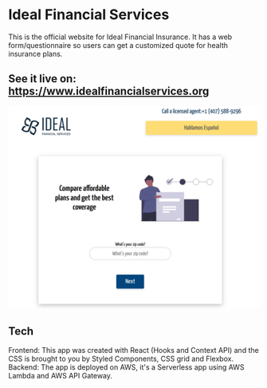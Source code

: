 # Ideal Financial Services

This is the official website for Ideal Financial Insurance. It has a web form/questionnaire 
so users can get a customized quote for health insurance plans.

## See it live on: https://www.idealfinancialservices.org

![alt text][screenshot]

[screenshot]: https://github.com/jpdevspace/React_IdealInsuranceFL/blob/master/src/assets/screenshot.png "Screenshot of app"

## Tech
Frontend: This app was created with React (Hooks and Context API) and the CSS is brought to you by Styled Components, CSS grid and Flexbox.
Backend: The app is deployed on AWS, it's a Serverless app using AWS Lambda and AWS API Gateway.
